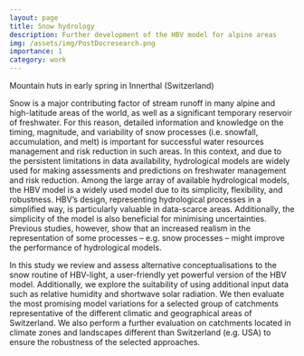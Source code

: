 ```yaml
---
layout: page
title: Snow hydrology
description: Further development of the HBV model for alpine areas
img: /assets/img/PostDocresearch.png
importance: 1
category: work
---
```


<div class="row">
    <div class="col-sm mt-3 mt-md-0">
        <img class="img-fluid rounded z-depth-1" src="{{ '/assets/img/PostDocresearch.png' | relative_url }}" alt="" title="example image"/>
    </div>
</div>
<div class="caption">
    Mountain huts in early spring in Innerthal (Switzerland)
</div>

Snow is a major contributing factor of stream runoff in many alpine and high-latitude areas of the world, as well as a significant temporary reservoir of freshwater. For this reason, detailed information and knowledge on the timing, magnitude, and variability of snow processes (i.e. snowfall, accumulation, and melt) is important for successful water resources management and risk reduction in such areas. In this context, and due to the persistent limitations in data availability, hydrological models are widely used for making assessments and predictions on freshwater management and risk reduction. Among the large array of available hydrological models, the HBV model is a widely used model due to its simplicity, flexibility, and robustness. HBV’s design, representing hydrological processes in a simplified way, is particularly valuable in data-scarce areas. Additionally, the simplicity of the model is also beneficial for minimising uncertainties. Previous studies, however, show that an increased realism in the representation of some processes – e.g. snow processes – might improve the performance of hydrological models.

In this study we review and assess alternative conceptualisations to the snow routine of HBV-light, a user-friendly yet powerful version of the HBV model. Additionally, we explore the suitability of using additional input data such as relative humidity and shortwave solar radiation. We then evaluate the most promising model variations for a selected group of catchments representative of the different climatic and geographical areas of Switzerland. We also perform a further evaluation on catchments located in climate zones and landscapes different than Switzerland (e.g. USA) to ensure the robustness of the selected approaches.